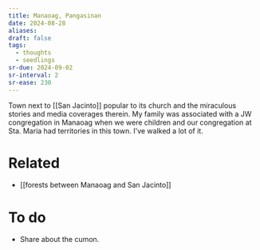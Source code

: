 ```yaml
---
title: Manaoag, Pangasinan
date: 2024-08-28
aliases: 
draft: false
tags:
  - thoughts
  - seedlings
sr-due: 2024-09-02
sr-interval: 2
sr-ease: 230
---
```

Town next to [[San Jacinto]] popular to its church and the miraculous stories and media coverages therein. My family was associated with a JW congregation in Manaoag when we were children and our congregation at Sta. Maria had territories in this town. I've walked a lot of it.

# Related

- [[forests between Manaoag and San Jacinto]]

# To do

- Share about the cumon.